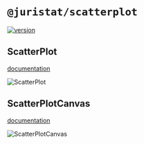 # `@juristat/scatterplot`

[![version](https://img.shields.io/npm/v/@juristat/scatterplot.svg?style=flat-square)](https://www.npmjs.com/package/@juristat/scatterplot)

## ScatterPlot

[documentation](http://nivo.rocks/#/scatterplot)

![ScatterPlot](./doc/scatterplot.png)

## ScatterPlotCanvas

[documentation](http://nivo.rocks/#/scatterplot/canvas)

![ScatterPlotCanvas](./doc/scatterplot-canvas.png)
